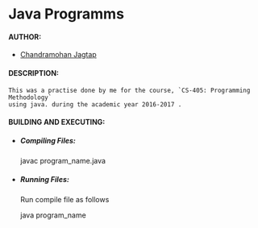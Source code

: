 # Java Programms 

#### AUTHOR:

- [Chandramohan Jagtap](https://github.com/cmjagtap "Chandramohan's github profile")

#### DESCRIPTION:

	This was a practise done by me for the course, `CS-405: Programming Methodology`
	using java. during the academic year 2016-2017 .

#### BUILDING AND EXECUTING:

- ##### Compiling Files:
	
 	javac program_name.java


- ##### Running Files:
	
	Run compile file as follows
	
	java program_name
